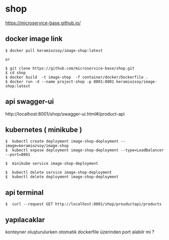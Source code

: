 # shop

https://microservice-base.github.io/


## docker image link
```
$ docker pull keramiozsoy/image-shop:latest

or 

$ git clone https://github.com/microservice-base/shop.git
$ cd shop 
$ docker build  -t image-shop  -f container/docker/Dockerfile .
$ docker run -d --name project-shop -p 8001:8001 keramiozsoy/image-shop:latest

```

## api swagger-ui

http://localhost:8001/shop/swagger-ui.html#/product-api

## kubernetes ( minikube )
```
$  kubectl create deployment image-shop-deployment --image=keramiozsoy/image-shop
$  kubectl expose deployment image-shop-deployment --type=LoadBalancer --port=8001

$  minikube service image-shop-deployment

$  kubectl delete service image-shop-deployment
$  kubectl delete deployment image-shop-deployment

```

## api terminal
```
$  curl --request GET http://localhost:8001/shop/prouductapi/products
```

## yapılacaklar
konteyner oluşturulurken otomatik dockerfile üzerinden port alabilr mi ?
